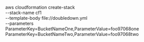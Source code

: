 aws cloudformation create-stack \
--stack-name cf1 \
--template-body file://doubledown.yml \
--parameters ParameterKey=BucketNameOne,ParameterValue=foo97068one \
ParameterKey=BucketNameTwo,ParameterValue=foo97068two